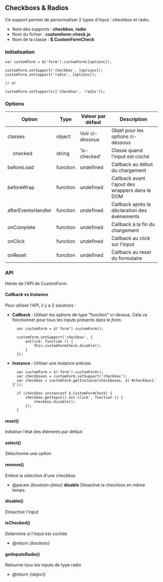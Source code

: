 ## Checkboxs & Radios

Ce support permet de personnaliser 2 types d'input : checkbox et radio.

* Nom des supports : **checkbox**, **radio**
* Nom du fichier : **customform-check.js**
* Nom de la classe : **$.CustomFormCheck**


### Initialisation

    var customForm = $('form').customForm([options]);
    
    customForm.setSupport('checkbox', [options]);
    customForm.setSupport('radio', [options]);
    
    // or
    
    customForm.setSupports(['checkbox', 'radio']);


### Options

| Option                          | Type     | Valeur par défaut | Description                                     |
|---------------------------------|----------|-------------------|-------------------------------------------------|
| classes                         | object   | Voir ci-dessous   | Objet pour les options ci-dessous               |
| &nbsp;&nbsp;&nbsp;&nbsp;checked | string   | 'is-checked'      | Classe quand l'input est coché                  |
| beforeLoad                      | function | undefined         | Callback au début du chargement                 |
| beforeWrap                      | function | undefined         | Callback avant l'ajout des wrappers dans le DOM |
| afterEventsHandler              | function | undefined         | Callback après la déclaration des événements    |
| onComplete                      | function | undefined         | Callback à la fin du chargement                 |
| onClick                         | function | undefined         | Callback au click sur l'input                   |
| onReset                         | function | undefined         | Callback au reset du formulaire                 |


### API

Hérite de l'API de CustomForm.

#### Callback vs Instance

Pour utiliser l'API, il y a 2 solutions :

* **Callback** : Utiliser les options de type "function" ci-dessus. Cela va fonctionner pour tous les inputs présents dans le *form*.

        var customForm = $('form').customForm();
        
        customForm.setSupport('checkbox', {
            onClick: function () {
                this.customFormCheck.disable();
            }
        });
    
* **Instance** : Utiliser une instance précise.

        var customForm = $('form').customForm();
        var checkboxes = customForm.setSupport('checkbox');
        var checkbox = customForm.getInstance(checkboxes, $('#checkbox1-1'));
        
        if (checkbox instanceof $.CustomFormCheck) {
            checkbox.getInput().on('click', function () {
                checkbox.disable();
            });
        }

#### reset()

Initialise l'état des éléments par défaut

#### select()

Sélectionne une option

#### remove()

Enlève la sélection d'une checkbox

* @param *{boolean=false}* **disable** Désactive la checkbox en même temps

#### disable()

Désactive l'input

#### isChecked()

Détermine si l'input est cochée

* @return *{boolean}*

#### getInputsRadio()

Retourne tous les inputs de type radio

* @return *{object}*